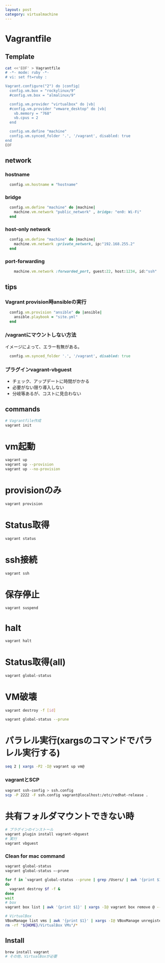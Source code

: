 ```yaml
---
layout: post
category: virtualmachine
---
```


# Vagrantfile

## Template

```sh
cat <<'EOF' > Vagrantfile
# -*- mode: ruby -*-
# vi: set ft=ruby :

Vagrant.configure("2") do |config|
  config.vm.box = "rockylinux/9"
  #config.vm.box = "almalinux/9"

  config.vm.provider "virtualbox" do |vb|
  #config.vm.provider "vmware_desktop" do |vb|
    vb.memory = "768"
    vb.cpus = 2
  end

  config.vm.define "machine"
  config.vm.synced_folder '.', '/vagrant', disabled: true
end
EOF
```

## network

### hostname

```ruby
  config.vm.hostname = "hostname"
```

### bridge

```ruby
  config.vm.define "machine" do |machine|
    machine.vm.network "public_network" , bridge: "en0: Wi-Fi"
  end
```

### host-only network

```ruby
  config.vm.define "machine" do |machine|
    machine.vm.network :private_network, ip:"192.168.255.2"
  end
```

### port-forwarding

```ruby
    machine.vm.network :forwarded_port, guest:22, host:1234, id:"ssh"
```

## tips

### Vagrant provision時ansibleの実行

```ruby
  config.vm.provision "ansible" do |ansible|
    ansible.playbook = "site.yml"
  end
```

### /vagrantにマウントしない方法

イメージによって、エラー有無がある。

```ruby
  config.vm.synced_folder '.', '/vagrant', disabled: true
```

### プラグインvagrant-vbguest

- チェック、アップデートに時間がかかる
- 必要がない限り導入しない
- 分岐等あるが、コストに見合わない

## commands

```sh
# Vagrantfile作成
vagrant init
```

# vm起動

```sh
vagrant up
vagrant up --provision
vagrant up --no-provision
```

# provisionのみ

```sh
vagrant provision
```

# Status取得
```sh
vagrant status
```

# ssh接続
```sh
vagrant ssh
```

# 保存停止
```sh
vagrant suspend
```

# halt
```sh
vagrant halt
```

# Status取得(all)
```sh
vagrant global-status
```

# VM破壊
```sh
vagrant destroy -f [id]
```

```sh
vagrant global-status --prune
```

# パラレル実行(xargsのコマンドでパラレル実行する)

```sh
seq 2 | xargs -P2 -I@ vagrant up vm@
```

### vagrantとSCP

```sh
vagrant ssh-config > ssh.config
scp -P 2222 -F ssh.config vagrant@localhost:/etc/redhat-release .
```

# 共有フォルダマウントできない時

```sh
# プラグインのインストール
vagrant plugin install vagrant-vbguest
# 実行
vagrant vbguest
```



### Clean for mac command

```sh
vagrant global-status
vagrant global-status —-prune

for f in `vagrant global-status --prune | grep /Users/ | awk '{print $1}'`
do
  vagrant destroy $f -f &
done
wait
# box
vagrant box list | awk '{print $1}' | xargs -I@ vagrant box remove @ --all

# VirtualBox
VBoxManage list vms | awk '{print $1}' | xargs -I@ VBoxManage unregistervm @
rm -rf "${HOME}/VirtualBox VMs"/*
```

## Install

```sh
brew install vagrant
# その他、VirtualBoxが必要
```
